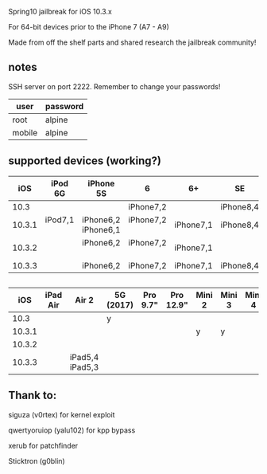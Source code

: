 Spring10 jailbreak for iOS 10.3.x

For 64-bit devices prior to the iPhone 7 (A7 - A9)

Made from off the shelf parts and shared research the jailbreak community!






## notes

SSH server on port 2222. Remember to change your passwords!

| user   | password |
| ---    | ---      |
| root   | alpine   |
| mobile | alpine   |


## supported devices (working?) 

| iOS     | iPod 6G | iPhone 5S         | 6           | 6+  | SE          | 6S          | 6S+ | build number |
| ---     | ---     | ---               | ----------- | --- | ---         | ---         | --- | ------------ |
| 10.3    |         |                   | iPhone7,2   |     | iPhone8,4   |             |     | 14E277       |
| 10.3.1  | iPod7,1       | iPhone6,2 iPhone6,1| iPhone7,2  | iPhone7,1 |iPhone8,4 | iPhone8,1   | iPhone8,2   | 14E304 |
| 10.3.2  |         | iPhone6,2         | iPhone7,2   | iPhone7,1 |          | iPhone8,1   | iPhone8,2   | 14F89        |
| 10.3.3  |         | iPhone6,2         | iPhone7,2   | iPhone7,1   | iPhone8,4   | iPhone8,1   | iPhone8,2   | 14G60        |

##  

| iOS     | iPad Air | Air 2 | 5G (2017) | Pro 9.7" | Pro 12.9" | Mini 2 | Mini 3 | Mini 4 |
| ---     | ---      | ---   | ---       | ---      | ---       | ---    | ---    | ---    |
| 10.3    |          |       | y         |          |           |        |        |        |
| 10.3.1  |          |       |           |          |           | y      | y      |        |
| 10.3.2  |          |       |           |          |           |        |        |        |
| 10.3.3  |          | iPad5,4 iPad5,3     |           |          |           |        |        |        |

## Thank to:

siguza (v0rtex) for kernel exploit

qwertyoruiop (yalu102) for kpp bypass 

xerub for patchfinder

Sticktron (g0blin)

##

&nbsp;


&nbsp;



<p align="center"> </p>
